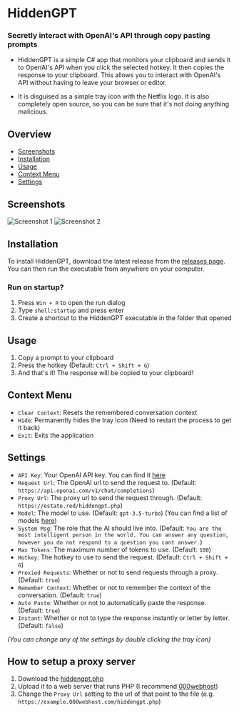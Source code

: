 # HiddenGPT
 
### Secretly interact with OpenAI's API through copy pasting prompts

*  HiddenGPT is a simple C# app that monitors your clipboard and sends it to OpenAI's API when you click the selected hotkey. It then copies the response to your clipboard. This allows you to interact with OpenAI's API without having to leave your browser or editor.

* It is disguised as a simple tray icon with the Netflix logo. It is also completely open source, so you can be sure that it's not doing anything malicious.

## Overview
* [Screenshots](#screenshots)
* [Installation](#installation)
* [Usage](#usage)
* [Context Menu](#context-menu)
* [Settings](#settings)

## Screenshots
![Screenshot 1](https://media.discordapp.net/attachments/1081091376101457992/1114952733682847834/FRJ1wBu.png)
![Screenshot 2](https://media.discordapp.net/attachments/1081091376101457992/1114952831363977246/VuBkSoP.png)

## Installation
To install HiddenGPT, download the latest release from the [releases page](https://github.com/Zebratic/HiddenGPT/releases). You can then run the executable from anywhere on your computer.

### Run on startup?
1. Press `Win + R` to open the run dialog
2. Type `shell:startup` and press enter
3. Create a shortcut to the HiddenGPT executable in the folder that opened

## Usage
1. Copy a prompt to your clipboard
2. Press the hotkey (Default: `Ctrl + Shift + G`)
3. And that's it! The response will be copied to your clipboard!

## Context Menu
* `Clear Context`: Resets the remembered conversation context
* `Hide`: Permanently hides the tray icon (Need to restart the process to get it back)
* `Exit`: Exits the application

## Settings
* `API Key`: Your OpenAI API key. You can find it [here](https://platform.openai.com/account/api-keys)
* `Request Url`: The OpenAI url to send the request to. (Default: `https://api.openai.com/v1/chat/completions`)
* `Proxy Url`: The proxy url to send the request through. (Default: `https://estate.red/hiddengpt.php`)
* `Model`: The model to use. (Default: `gpt-3.5-turbo`) (You can find a list of models [here](https://platform.openai.com/docs/models))
* `System Msg`: The role that the AI should live into. (Default: `You are the most intelligent person in the world. You can answer any question, however you do not respond to a question you cant answer.`)
* `Max Tokens`: The maximum number of tokens to use. (Default: `100`)
* `Hotkey`: The hotkey to use to send the request. (Default: `Ctrl + Shift + G`)
* `Proxied Requests`: Whether or not to send requests through a proxy. (Default: `true`)
* `Remember Context`: Whether or not to remember the context of the conversation. (Default: `true`)
* `Auto Paste`: Whether or not to automatically paste the response. (Default: `true`)
* `Instant`: Whether or not to type the response instantly or letter by letter. (Default: `false`)

_(You can change any of the settings by double clicking the tray icon)_

## How to setup a proxy server
1. Download the [hiddengpt.php](https://github.com/Zebratic/HiddenGPT/blob/main/hiddengpt.php)
2. Upload it to a web server that runs PHP (I recommend [000webhost](https://www.000webhost.com/))
3. Change the `Proxy Url` setting to the url of that point to the file (e.g. `https://example.000webhost.com/hiddengpt.php`)
